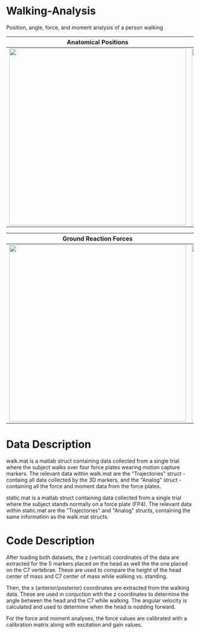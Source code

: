 # Walking-Analysis
Position, angle, force, and moment analysis of a person walking

| Anatomical Positions | Head vs. C7 Angle |
:-:|:-:
 <img src="https://github.com/user-attachments/assets/45cbebf9-e5a8-4617-b7a8-39a3d86aeb1b" width="475"> |  <img src="https://github.com/user-attachments/assets/ba931fb0-d8cd-446a-bb97-0cf741030ef6" width="475">
 
| Ground Reaction Forces | Center of Pressure Map |
:-:|:-:
<img src="https://github.com/user-attachments/assets/f0f37601-2a97-4ddc-965a-344601ecb871" width="475"> | <img src="https://github.com/user-attachments/assets/8189102a-e626-44df-81a1-7b87c202c918" width="475">


# Data Description
walk.mat is a matlab struct containing data collected from a single trial where the subject walks over four force plates wearing motion capture markers. The relevant data within walk.mat are the "Trajectories" struct - containg all data collected by the 3D markers, and the "Analog" struct - containing all the force and moment data from the force plates. 

static.mat is a matlab struct containing data collected from a single trial where the subject stands normally on a force plate (FP4). The relevant data within static.mat are the "Trajectories" and "Analog" structs, containing the same information as the walk.mat structs. 

# Code Description
After loading both datasets, the z (vertical) coordinates of the data are extracted for the 5 markers placed on the head as well the the one placed on the C7 vertebrae. These are used to compare the height of the head center of mass and C7 center of mass while walking vs. standing. 

Then, the x (anterior/posterior) coordinates are extracted from the walking data. These are used in conjuction with the z coordinates to determine the angle between the head and the C7 while walking. The angular velocity is calculated and used to determine when the head is nodding forward. 

For the force and moment analyses, the force values are calibrated with a calibration matrix along with excitation and gain values. 
